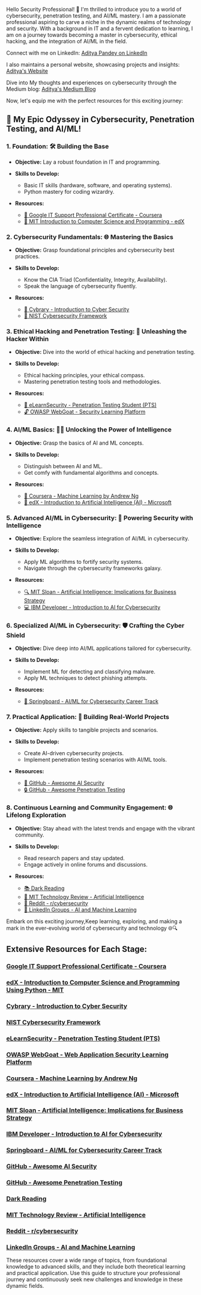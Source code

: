 Hello Security Professional!
👋 I'm thrilled to introduce you to a world of cybersecurity, penetration testing, and AI/ML mastery. I am a passionate professional aspiring to carve a niche in the dynamic realms of technology and security. With a background in IT and a fervent dedication to learning, I am on a journey towards becoming a master in cybersecurity, ethical hacking, and the integration of AI/ML in the field.

Connect with me on LinkedIn: [Aditya Pandey on LinkedIn](https://www.linkedin.com/in/aditya-pandey-896109224/)

I also maintains a personal website, showcasing projects and insights: [Aditya's Website](https://aadi-web-1.onrender.com)

Dive into My thoughts and experiences on cybersecurity through the Medium blog: [Aditya's Medium Blog](https://cyberbull.medium.com/)

Now, let's equip me with the perfect resources for this exciting journey:


## 🚀 My Epic Odyssey in Cybersecurity, Penetration Testing, and AI/ML!

### **1. Foundation: 🛠️ Building the Base**
   - **Objective:** Lay a robust foundation in IT and programming.

   - **Skills to Develop:**
     - Basic IT skills (hardware, software, and operating systems).
     - Python mastery for coding wizardry.

   - **Resources:**
     - [🔗 Google IT Support Professional Certificate - Coursera](https://www.coursera.org/professional-certificates/google-it-support)
     - [🐍 MIT Introduction to Computer Science and Programming - edX](https://www.edx.org/professional-certificate/introduction-to-computer-science-and-programming)

### **2. Cybersecurity Fundamentals: 🌐 Mastering the Basics**
   - **Objective:** Grasp foundational principles and cybersecurity best practices.

   - **Skills to Develop:**
     - Know the CIA Triad (Confidentiality, Integrity, Availability).
     - Speak the language of cybersecurity fluently.

   - **Resources:**
     - [🚀 Cybrary - Introduction to Cyber Security](https://www.cybrary.it/course/introduction-cyber-security/)
     - [🔐 NIST Cybersecurity Framework](https://www.nist.gov/cyberframework)

### **3. Ethical Hacking and Penetration Testing: 🤖 Unleashing the Hacker Within**
   - **Objective:** Dive into the world of ethical hacking and penetration testing.

   - **Skills to Develop:**
     - Ethical hacking principles, your ethical compass.
     - Mastering penetration testing tools and methodologies.

   - **Resources:**
     - [🚀 eLearnSecurity - Penetration Testing Student (PTS)](https://www.elearnsecurity.com/course/penetration_testing/)
     - [🔓 OWASP WebGoat - Security Learning Platform](https://owasp.org/www-project-webgoat/)

### **4. AI/ML Basics: 🤖✨ Unlocking the Power of Intelligence**
   - **Objective:** Grasp the basics of AI and ML concepts.

   - **Skills to Develop:**
     - Distinguish between AI and ML.
     - Get comfy with fundamental algorithms and concepts.

   - **Resources:**
     - [🧠 Coursera - Machine Learning by Andrew Ng](https://www.coursera.org/learn/machine-learning)
     - [🤖 edX - Introduction to Artificial Intelligence (AI) - Microsoft](https://www.edx.org/professional-certificate/introduction-to-artificial-intelligence)

### **5. Advanced AI/ML in Cybersecurity: 🚀 Powering Security with Intelligence**
   - **Objective:** Explore the seamless integration of AI/ML in cybersecurity.

   - **Skills to Develop:**
     - Apply ML algorithms to fortify security systems.
     - Navigate through the cybersecurity frameworks galaxy.

   - **Resources:**
     - [🔍 MIT Sloan - Artificial Intelligence: Implications for Business Strategy](https://executive.mit.edu/openenrollment/ai-machine-learning-business/)
     - [💻 IBM Developer - Introduction to AI for Cybersecurity](https://developer.ibm.com/tutorials/apply-machine-learning-cybersecurity-1/)

### **6. Specialized AI/ML in Cybersecurity: 🛡️ Crafting the Cyber Shield**
   - **Objective:** Dive deep into AI/ML applications tailored for cybersecurity.

   - **Skills to Develop:**
     - Implement ML for detecting and classifying malware.
     - Apply ML techniques to detect phishing attempts.

   - **Resources:**
     - [🚀 Springboard - AI/ML for Cybersecurity Career Track](https://www.springboard.com/workshops/cybersecurity/ai-ml-for-cybersecurity/)

### **7. Practical Application: 🚀 Building Real-World Projects**
   - **Objective:** Apply skills to tangible projects and scenarios.

   - **Skills to Develop:**
     - Create AI-driven cybersecurity projects.
     - Implement penetration testing scenarios with AI/ML tools.

   - **Resources:**
     - [🚀 GitHub - Awesome AI Security](https://github.com/RandomAdversary/Awesome-AI-Security)
     - [🔒 GitHub - Awesome Penetration Testing](https://github.com/enaqx/awesome-pentest)

### **8. Continuous Learning and Community Engagement: 🌐 Lifelong Exploration**
   - **Objective:** Stay ahead with the latest trends and engage with the vibrant community.

   - **Skills to Develop:**
     - Read research papers and stay updated.
     - Engage actively in online forums and discussions.

   - **Resources:**
     - [📚 Dark Reading](https://www.darkreading.com/)
     - [🤖 MIT Technology Review - Artificial Intelligence](https://www.technologyreview.com/topic/artificial-intelligence/)
     - [🔗 Reddit - r/cybersecurity](https://www.reddit.com/r/cybersecurity/)
     - [🔗 LinkedIn Groups - AI and Machine Learning](https://www.linkedin.com/groups/8440112/)

Embark on this exciting journey,Keep learning, exploring, and making a mark in the ever-evolving world of cybersecurity and technology 🌐🔍

## Extensive Resources for Each Stage:

### [Google IT Support Professional Certificate - Coursera](https://www.coursera.org/professional-certificates/google-it-support)

### [edX - Introduction to Computer Science and Programming Using Python - MIT](https://www.edx.org/professional-certificate/introduction-to-computer-science-and-programming)

### [Cybrary - Introduction to Cyber Security](https://www.cybrary.it/course/introduction-cyber-security/)

### [NIST Cybersecurity Framework](https://www.nist.gov/cyberframework)

### [eLearnSecurity - Penetration Testing Student (PTS)](https://www.elearnsecurity.com/course/penetration_testing/)

### [OWASP WebGoat - Web Application Security Learning Platform](https://owasp.org/www-project-webgoat/)

### [Coursera - Machine Learning by Andrew Ng](https://www.coursera.org/learn/machine-learning)

### [edX - Introduction to Artificial Intelligence (AI) - Microsoft](https://www.edx.org/professional-certificate/introduction-to-artificial-intelligence)

### [MIT Sloan - Artificial Intelligence: Implications for Business Strategy](https://executive.mit.edu/openenrollment/ai-machine-learning-business/)

### [IBM Developer - Introduction to AI for Cybersecurity](https://developer.ibm.com/tutorials/apply-machine-learning-cybersecurity-1/)

### [Springboard - AI/ML for Cybersecurity Career Track](https://www.springboard.com/workshops/cybersecurity/ai-ml-for-cybersecurity/)

### [GitHub - Awesome AI Security](https://github.com/RandomAdversary/Awesome-AI-Security)

### [GitHub - Awesome Penetration Testing](https://github.com/enaqx/awesome-pentest)

### [Dark Reading](https://www.darkreading.com/)

### [MIT Technology Review - Artificial Intelligence](https://www.technologyreview.com/topic/artificial-intelligence/)

### [Reddit - r/cybersecurity](https://www.reddit.com/r/cybersecurity/)

### [LinkedIn Groups - AI and Machine Learning](https://www.linkedin.com/groups/8440112/)

These resources cover a wide range of topics, from foundational knowledge to advanced skills, and they include both theoretical learning and practical application. Use this guide to structure your professional journey and continuously seek new challenges and knowledge in these dynamic fields.

